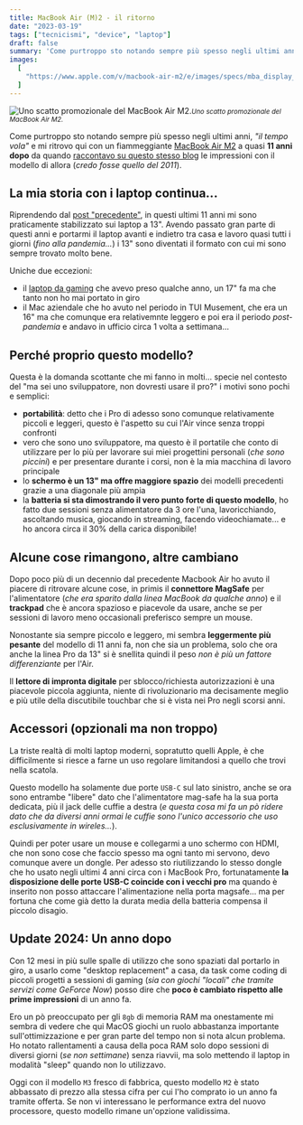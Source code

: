 ```yaml
---
title: MacBook Air (M)2 - il ritorno
date: "2023-03-19"
tags: ["tecnicismi", "device", "laptop"]
draft: false
summary: 'Come purtroppo sto notando sempre più spesso negli ultimi anni, "il tempo vola" e mi ritrovo qui con un fiammeggiante MacBook Air M2 a quasi 11 anni dopo da quando raccontavo su questo stesso blog le impressioni con il modello di allora (credo fosse quello del 2011).'
images:
  [
    "https://www.apple.com/v/macbook-air-m2/e/images/specs/mba_display__bz3tou32mbiq_large_2x.jpg",
  ]
---
```


![Uno scatto promozionale del MacBook Air M2.](https://www.apple.com/v/macbook-air-m2/e/images/specs/mba_display__bz3tou32mbiq_large_2x.jpg)<small>_Uno scatto promozionale del MacBook Air M2._</small>

Come purtroppo sto notando sempre più spesso negli ultimi anni, _"il tempo vola"_ e mi ritrovo qui con un fiammeggiante [MacBook Air M2](https://www.apple.com/it/macbook-air-m2/) a quasi **11 anni dopo** da quando [raccontavo su questo stesso blog](/post/macbook-air) le impressioni con il modello di allora (_credo fosse quello del 2011_).

## La mia storia con i laptop continua...

Riprendendo dal [post "precedente"](/post/macbook-air#la-mia-storia-con-i-laptop-un-po-al-contrario), in questi ultimi 11 anni mi sono praticamente stabilizzato sui laptop a 13". Avendo passato gran parte di questi anni e portarmi il laptop avanti e indietro tra casa e lavoro quasi tutti i giorni (_fino alla pandemia..._) i 13" sono diventati il formato con cui mi sono sempre trovato molto bene.

Uniche due eccezioni:

- il [laptop da gaming](/post/gaming-laptop) che avevo preso qualche anno, un 17" fa ma che tanto non ho mai portato in giro
- il Mac aziendale che ho avuto nel periodo in TUI Musement, che era un 16" ma che comunque era relativemnte leggero e poi era il periodo _post-pandemia_ e andavo in ufficio circa 1 volta a settimana...

## Perché proprio questo modello?

Questa è la domanda scottante che mi fanno in molti... specie nel contesto del "ma sei uno sviluppatore, non dovresti usare il pro?" i motivi sono pochi e semplici:

- **portabilità**: detto che i Pro di adesso sono comunque relativamente piccoli e leggeri, questo è l'aspetto su cui l'Air vince senza troppi confronti
- vero che sono uno sviluppatore, ma questo è il portatile che conto di utilizzare per lo più per lavorare sui miei progettini personali (_che sono piccini_) e per presentare durante i corsi, non è la mia macchina di lavoro principale
- lo **schermo è un 13" ma offre maggiore spazio** dei modelli precedenti grazie a una diagonale più ampia
- la **batteria si sta dimostrando il vero punto forte di questo modello**, ho fatto due sessioni senza alimentatore da 3 ore l'una, lavoricchiando, ascoltando musica, giocando in streaming, facendo videochiamate... e ho ancora circa il 30% della carica disponibile!

## Alcune cose rimangono, altre cambiano

Dopo poco più di un decennio dal precedente Macbook Air ho avuto il piacere di ritrovare alcune cose, in primis il **connettore MagSafe** per l'alimentatore (_che era sparito dalla linea MacBook da qualche anno_) e il **trackpad** che è ancora spazioso e piacevole da usare, anche se per sessioni di lavoro meno occasionali preferisco sempre un mouse.

Nonostante sia sempre piccolo e leggero, mi sembra **leggermente più pesante** del modello di 11 anni fa, non che sia un problema, solo che ora anche la linea Pro da 13" si è snellita quindi il peso _non è più un fattore differenziante_ per l'Air.

Il **lettore di impronta digitale** per sblocco/richiesta autorizzazioni è una piacevole piccola aggiunta, niente di rivoluzionario ma decisamente meglio e più utile della discutibile touchbar che si è vista nei Pro negli scorsi anni.

## Accessori (opzionali ma non troppo)

La triste realtà di molti laptop moderni, sopratutto quelli Apple, è che difficilmente si riesce a farne un uso regolare limitandosi a quello che trovi nella scatola.

Questo modello ha solamente due porte `USB-C` sul lato sinistro, anche se ora sono entrambe "libere" dato che l'alimentatore mag-safe ha la sua porta dedicata, più il jack delle cuffie a destra (_e questa cosa mi fa un pò ridere dato che da diversi anni ormai le cuffie sono l'unico accessorio che uso esclusivamente in wireles..._).

Quindi per poter usare un mouse e collegarmi a uno schermo con HDMI, che non sono cose che faccio spesso ma ogni tanto mi servono, devo comunque avere un dongle. Per adesso sto riutilizzando lo stesso dongle che ho usato negli ultimi 4 anni circa con i MacBook Pro, fortunatamente **la disposizione delle porte USB-C coincide con i vecchi pro** ma quando è inserito non posso attaccare l'alimentazione nella porta magsafe... ma per fortuna che come già detto la durata media della batteria compensa il piccolo disagio.

## Update 2024: Un anno dopo

Con 12 mesi in più sulle spalle di utilizzo che sono spaziati dal portarlo in giro, a usarlo come "desktop replacement" a casa, da task come coding di piccoli progetti a sessioni di gaming (_sia con giochi "locali" che tramite servizi come GeForce Now_) posso dire che **poco è cambiato rispetto alle prime impressioni** di un anno fa.

Ero un pò preoccupato per gli `8gb` di memoria RAM ma onestamente mi sembra di vedere che qui MacOS giochi un ruolo abbastanza importante sull'ottimizzazione e per gran parte del tempo non si nota alcun problema. Ho notato rallentamenti a causa della poca RAM solo dopo sessioni di diversi giorni (_se non settimane_) senza riavvii, ma solo mettendo il laptop in modalità "sleep" quando non lo utilizzavo.

Oggi con il modello `M3` fresco di fabbrica, questo modello `M2` è stato abbassato di prezzo alla stessa cifra per cui l'ho comprato io un anno fa tramite offerta. Se non vi interessano le performance extra del nuovo processore, questo modello rimane un'opzione validissima.
